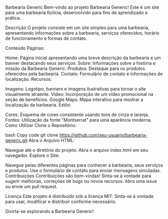 Barbearia Generic
Bem-vindo ao projeto Barbearia Generic! Este é um site para uma barbearia fictícia, desenvolvido para fins de aprendizado e prática.

Descrição
O projeto consiste em um site simples para uma barbearia, apresentando informações sobre a barbearia, serviços oferecidos, horário de funcionamento e formas de contato.

Conteúdo
Páginas:

Home: Página inicial apresentando uma breve descrição da barbearia e um banner destacando seus serviços.
Sobre: Informações sobre a história e missão da Barbearia Generic.
Produtos: Destaque para os produtos oferecidos pela barbearia.
Contato: Formulário de contato e informações de localização.
Recursos:

Imagens: Logotipo, banners e imagens ilustrativas para tornar o site visualmente atraente.
Vídeo: Incorporação de um vídeo promocional na seção de benefícios.
Google Maps: Mapa interativo para mostrar a localização da barbearia.
Estilo:

Cores: Esquema de cores consistente usando tons de cinza e laranja.
Fontes: Utilização da fonte "Montserrat" para uma aparência moderna.
Como Utilizar
Clone o Repositório:

bash
Copy code
git clone https://github.com/seu-usuario/barbearia-generic.git
Abra o Arquivo HTML:

Navegue até o diretório do projeto.
Abra o arquivo index.html em seu navegador.
Explore o Site:

Navegue pelas diferentes páginas para conhecer a barbearia, seus serviços e produtos.
Use o formulário de contato para enviar mensagens simuladas.
Contribuições
Contribuições são bem-vindas! Sinta-se à vontade para sugerir melhorias, correções de bugs ou novos recursos. Abra uma issue ou envie um pull request.

Licença
Este projeto é distribuído sob a licença MIT. Sinta-se à vontade para usar, modificar e distribuir conforme necessário.

Divirta-se explorando a Barbearia Generic!
